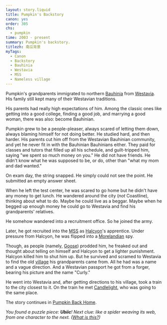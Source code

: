 ```yaml
---
layout: story.liquid
title: Pumpkin's Backstory
canon: yes
order: 305
chs:
  - pumpkin
time: 2003 - present
summary: Pumpkin's backstory.
titlezh: 南瓜背景
myTags:
  - Canon
  - Backstory
  - Bauhinia
  - Westavia
  - MSS
  - Nameless village
---
```


Pumpkin's grandparents immigrated to northern [Bauhinia](/world/bauhinia/) from [Westavia](/world/westavia/). His family still kept many of their Westavian traditions.

His parents had really high expectations of him. Among the classic ones like getting into a good college, finding a good job, and marrying a good woman, there was also: become Bauhinian.

Pumpkin grew to be a people-pleaser, always scared of letting them down, always blaming himself for not doing better. He studied hard, and then harder. His parents cut him off from the Westavian Bauhinian community, and yet he never fit in with the Bauhinian Bauhinians either. They paid for classes and tutors that filled up all his schedule, and guilt-tripped him, saying "we spent so much money on you." He did not have friends. He didn't know what he was supposed to be, or do, other than "what my mom and dad wanted."

On exam day, the string snapped. He simply could not see the point. He submitted an empty answer sheet.

When he left the test center, he was scared to go home but he didn't have any money to get lunch. He wandered around the city (*not* Coastline), thinking about what to do. Maybe he could live as a beggar. Maybe when he begged up enough money he could go to Westavia and find his grandparents' relatives.

He somehow wandered into a recruitment office. So he joined the army.

Later, he got recruited into the [MSS](/world/bauhinia/mss/) as [Halcyon](/characters/halcyon/)'s apprentice. Under pressure from Halcyon, he was flipped into a [Morelandian](/world/moreland/) spy.

Though, as people (namely, [Goose](/characters/goose/)) prodded him, he freaked out and thought about telling on himself and Halcyon to get a lighter punishment. Halcyon killed him to shut him up. But he survived and scramed to Westavia to find the old [village](/world/westavia/nameless-village/) his grandparents came from. All he had was a name and a vague direction. And a Westavian passport he got from a forger, bearing his picture and the name "Curly."

He went into Westavia and, after getting directions to his village, took a train to the city closest to it. On the train he met [Candlelight](/characters/candlelight/), who was going to the same place.

The story continues in [Pumpkin Back Home](/stories/pumpkin-back-home/).

*You found a puzzle piece: **Ubiic**! Next clue: like a spider weaving its web, from one character to the next. ([What is this?](/fun/hunt/))*
